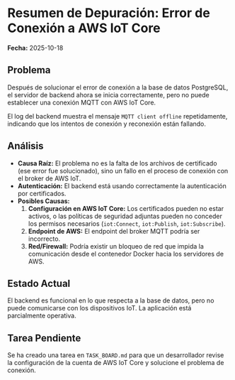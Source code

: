 # Resumen de Depuración: Error de Conexión a AWS IoT Core

**Fecha:** 2025-10-18

## Problema

Después de solucionar el error de conexión a la base de datos PostgreSQL, el servidor de backend ahora se inicia correctamente, pero no puede establecer una conexión MQTT con AWS IoT Core.

El log del backend muestra el mensaje `MQTT client offline` repetidamente, indicando que los intentos de conexión y reconexión están fallando.

## Análisis

-   **Causa Raíz:** El problema no es la falta de los archivos de certificado (ese error fue solucionado), sino un fallo en el proceso de conexión con el broker de AWS IoT.
-   **Autenticación:** El backend está usando correctamente la autenticación por certificados.
-   **Posibles Causas:**
    1.  **Configuración en AWS IoT Core:** Los certificados pueden no estar activos, o las políticas de seguridad adjuntas pueden no conceder los permisos necesarios (`iot:Connect`, `iot:Publish`, `iot:Subscribe`).
    2.  **Endpoint de AWS:** El endpoint del broker MQTT podría ser incorrecto.
    3.  **Red/Firewall:** Podría existir un bloqueo de red que impida la comunicación desde el contenedor Docker hacia los servidores de AWS.

## Estado Actual

El backend es funcional en lo que respecta a la base de datos, pero no puede comunicarse con los dispositivos IoT. La aplicación está parcialmente operativa.

## Tarea Pendiente

Se ha creado una tarea en `TASK_BOARD.md` para que un desarrollador revise la configuración de la cuenta de AWS IoT Core y solucione el problema de conexión.
